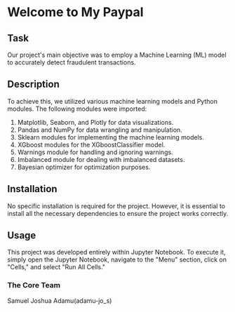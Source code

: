 # Welcome to My Paypal
## Task
Our project's main objective was to employ a Machine Learning (ML) model to accurately detect fraudulent transactions.

## Description
To achieve this, we utilized various machine learning models and Python modules. The following modules were imported:

1. Matplotlib, Seaborn, and Plotly for data visualizations.
2. Pandas and NumPy for data wrangling and manipulation.
3. Sklearn modules for implementing the machine learning models.
4. XGboost modules for the XGboostClassifier model.
5. Warnings module for handling and ignoring warnings.
6. Imbalanced module for dealing with imbalanced datasets.
7. Bayesian optimizer for optimization purposes.

## Installation
No specific installation is required for the project. However, it is essential to install all the necessary dependencies to ensure the project works correctly.

## Usage
This project was developed entirely within Jupyter Notebook. To execute it, simply open the Jupyter Notebook, navigate to the "Menu" section, click on "Cells," and select "Run All Cells."

### The Core Team
Samuel Joshua Adamu(adamu-jo_s)